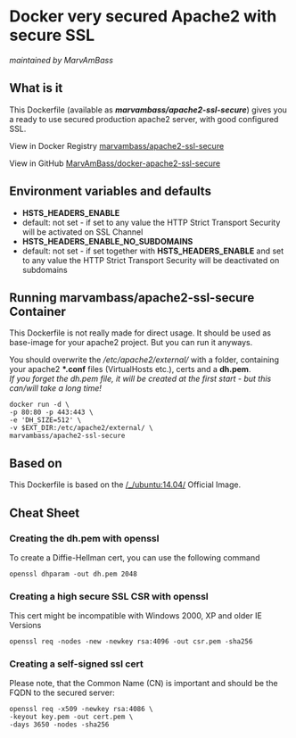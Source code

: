 # Docker very secured Apache2 with secure SSL
_maintained by MarvAmBass_

## What is it

This Dockerfile (available as ___marvambass/apache2-ssl-secure___) gives you a ready to use secured production apache2 server, with good configured SSL.

View in Docker Registry [marvambass/apache2-ssl-secure](https://registry.hub.docker.com/u/marvambass/apache2-ssl-secure/)

View in GitHub [MarvAmBass/docker-apache2-ssl-secure](https://github.com/MarvAmBass/docker-apache2-ssl-secure)

## Environment variables and defaults

* __HSTS\_HEADERS\_ENABLE__
 * default: not set - if set to any value the HTTP Strict Transport Security will be activated on SSL Channel
* __HSTS\_HEADERS\_ENABLE\_NO\_SUBDOMAINS__
 * default: not set - if set together with __HSTS\_HEADERS\_ENABLE__ and set to any value the HTTP Strict Transport Security will be deactivated on subdomains


## Running marvambass/apache2-ssl-secure Container

This Dockerfile is not really made for direct usage. It should be used as base-image for your apache2 project. But you can run it anyways.

You should overwrite the _/etc/apache2/external/_ with a folder, containing your apache2 __\*.conf__ files (VirtualHosts etc.), certs and a __dh.pem__.   
_If you forget the dh.pem file, it will be created at the first start - but this can/will take a long time!_

    docker run -d \
    -p 80:80 -p 443:443 \
    -e 'DH_SIZE=512' \
    -v $EXT_DIR:/etc/apache2/external/ \
    marvambass/apache2-ssl-secure

## Based on

This Dockerfile is based on the [/_/ubuntu:14.04/](https://registry.hub.docker.com/_/ubuntu/) Official Image.

## Cheat Sheet

### Creating the dh.pem with openssl

To create a Diffie-Hellman cert, you can use the following command

    openssl dhparam -out dh.pem 2048

### Creating a high secure SSL CSR with openssl

This cert might be incompatible with Windows 2000, XP and older IE Versions

    openssl req -nodes -new -newkey rsa:4096 -out csr.pem -sha256

### Creating a self-signed ssl cert

Please note, that the Common Name (CN) is important and should be the FQDN to the secured server:

    openssl req -x509 -newkey rsa:4086 \
    -keyout key.pem -out cert.pem \
    -days 3650 -nodes -sha256
